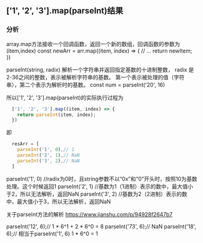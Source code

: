 ## ['1', '2', '3'].map(parseInt)结果

### 分析
array.map方法接收一个回调函数，返回一个新的数组，回调函数的参数为(item,index)
const newArr = arr.map((item, index) => {
  // ...
  return newItem;
})

parseInt(string, radix)   解析一个字符串并返回指定基数的十进制整数， radix 是2-36之间的整数，表示被解析字符串的基数。
第一个表示被处理的值（字符串），第二个表示为解析时的基数。
const num = parseInt('20', 16)

所以['1', '2', '3'].map(parseInt)的实际执行过程为
```javascript
  ['1', '2', '3'].map((item, index) => {
    return parseInt(item, index);
  })
```
即
```javascript
  resArr = [
    parseInt('1', 0),// 1
    parseInt('2', 1),// NaN
    parseInt('3', 2),// NaN
  ]
```
parseInt('1', 0) //radix为0时，且string参数不以“0x”和“0”开头时，按照10为基数处理。这个时候返回1
parseInt('2', 1) //基数为1（1进制）表示的数中，最大值小于2，所以无法解析，返回NaN
parseInt('3', 2) //基数为2（2进制）表示的数中，最大值小于3，所以无法解析，返回NaN

关于parseInt方法的解析
https://www.jianshu.com/p/94928f2647b7

parseInt('12', 6);// 1 * 6^1 + 2 * 6^0 = 8
parseInt('73', 6);// NaN
parseInt('18', 6);// 相当于parseInt('1', 6) 1 * 6^0 = 1
